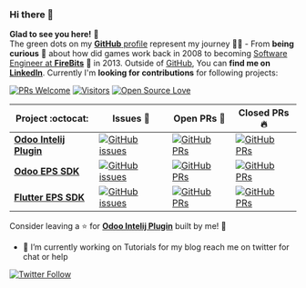 ### Hi there 👋
**Glad to see you here!** :star_struck: <br> The green dots on my [**GitHub** profile](https://github.com/3mrdev?tab=repositories) represent my journey :running_man: - From **being curious** :thinking: about how did games work back in 2008 to becoming [Software Engineer at **FireBits**](https://tut.3mr.dev/featured/firebitsstory/) :dart: in 2013. Outside of [GitHub](https://github.com/3mrdev/), You can **find me on [LinkedIn](https://www.linkedin.com/in/3mrdev/)**. Currently I'm **looking for contributions** for following projects:

[![PRs Welcome](https://img.shields.io/badge/PRs-welcome-brightgreen.svg?style=flat&logo=github)](https://github.com/3mrdev) [![Visitors](https://visitor-badge.glitch.me/badge?page_id=3mrdev.visitor-badge)](https://github.com/3mrdev) [![Open Source Love](https://badges.frapsoft.com/os/v2/open-source.svg?v=103)](https://github.com/3mrdev)


|      Project :octocat:   |     Issues :bug:   | Open PRs :bell:  | Closed PRs :fire:  |
|-------------|-------------------|---|---|
| [**Odoo Intelij Plugin**](https://github.com/firebitsnet/odoo-intellij) | [![GitHub issues](https://img.shields.io/github/issues/firebitsnet/odoo-intellij?color=green&logo=github&style=flat)](https://github.com/firebitsnet/odoo-intellij/issues) | [![GitHub PRs](https://img.shields.io/github/issues-pr/firebitsnet/odoo-intellij?style=flat&logo=github)](https://github.com/firebitsnet/odoo-intellij/pulls)  | [![GitHub PRs](https://img.shields.io/github/issues-pr-closed/firebitsnet/odoo-intellij?style=flat&color=critical&logo=github)](https://github.com/firebitsnet/odoo-intellij/pulls?q=is%3Apr+is%3Aclosed)  |
| [**Odoo EPS SDK**](https://github.com/firebitsnet/odoo_ebs/) | [![GitHub issues](https://img.shields.io/github/issues/firebitsnet/odoo_ebs?color=green&logo=github&style=flat)](https://github.com/firebitsnet/odoo_ebs/issues) | [![GitHub PRs](https://img.shields.io/github/issues-pr/firebitsnet/odoo_ebs?style=flat&logo=github)](https://github.com/firebitsnet/odoo_ebs/pulls)  | [![GitHub PRs](https://img.shields.io/github/issues-pr-closed/firebitsnet/odoo_ebs?style=flat&color=critical&logo=github)](https://github.com/firebitsnet/odoo_ebs/pulls?q=is%3Apr+is%3Aclosed)   |
| [**Flutter EPS SDK**](https://github.com/firebitsnet/flutter_ebs/) | [![GitHub issues](https://img.shields.io/github/issues/firebitsnet/flutter_ebs?color=green&logo=github&style=flat)](https://github.com/firebitsnet/flutter_ebs/issues) | [![GitHub PRs](https://img.shields.io/github/issues-pr/firebitsnet/flutter_ebs?style=flat&logo=github)](https://github.com/firebitsnet/flutter_ebs/pulls)  | [![GitHub PRs](https://img.shields.io/github/issues-pr-closed/firebitsnet/flutter_ebs?style=flat&color=critical&logo=github)](https://github.com/firebitsnet/flutter_ebs/pulls?q=is%3Apr+is%3Aclosed)   |
Consider leaving a :star: for **[Odoo Intelij Plugin](https://github.com/firebitsnet/odoo-intellij/)** built by me! :hugs: <br>

- 🔭 I’m currently working on Tutorials for my blog reach me on twitter for chat or help

[![Twitter Follow](https://img.shields.io/twitter/follow/3mrdev?style=social)](https://twitter.com/3mrdev)


<!--
**3mrdev/3mrdev** is a ✨ _special_ ✨ repository because its `README.md` (this file) appears on your GitHub profile.

Here are some ideas to get you started:

- 🔭 I’m currently working on ...
- 🌱 I’m currently learning ...
- 👯 I’m looking to collaborate on ...
- 🤔 I’m looking for help with ...
- 💬 Ask me about ...
- 📫 How to reach me: ...
- 😄 Pronouns: ...
- ⚡ Fun fact: ...
-->

